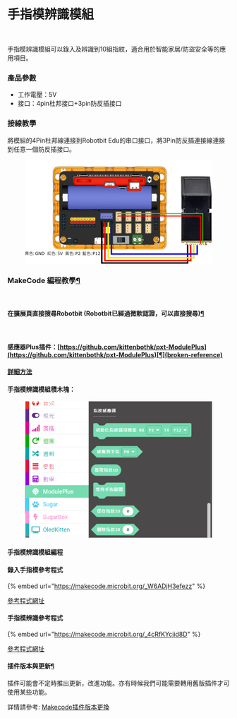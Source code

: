 # 手指模辨識模組

<figure><img src="https://cdn.store-assets.com/s/236824/i/11815788.jpeg?width=1024&#x26;format=webp" alt=""><figcaption></figcaption></figure>

手指模辨識模組可以錄入及辨識到10組指紋，適合用於智能家居/防盜安全等的應用項目。

### 產品參數

* 工作電壓：5V
* 接口：4pin杜邦接口+3pin防反插接口

### 接線教學

將模組的4Pin杜邦線連接到Robotbit Edu的串口接口，將3Pin防反插連接線連接到任意一個防反插接口。

<figure><img src="../.gitbook/assets/fingerprint_wiring.png" alt=""><figcaption></figcaption></figure>

### MakeCode 編程教學[¶](broken-reference)

<figure><img src="https://kittenbothk.readthedocs.io/en/latest/_images/mcbanner12.png" alt=""><figcaption></figcaption></figure>

#### 在擴展頁直接搜尋Robotbit (Robotbit已經過微軟認證，可以直接搜尋)[¶](broken-reference)

<figure><img src="https://kittenbothk.readthedocs.io/en/latest/_images/robotbit_search.gif" alt=""><figcaption></figcaption></figure>

#### 感應器Plus插件：[https://github.com/kittenbothk/pxt-ModulePlus](https://github.com/kittenbothk/pxt-ModulePlus)[¶](broken-reference)

#### [詳細方法](../programmingplatforms/makecode/kittenbotandmakecode.md)

#### 手指模辨識模組積木塊：

<figure><img src="../.gitbook/assets/image (43).png" alt=""><figcaption></figcaption></figure>

#### 手指模辨識模組編程

#### 錄入手指模參考程式

{% embed url="https://makecode.microbit.org/_W6ADjH3efezz" %}

[參考程式網址](https://makecode.microbit.org/\_W6ADjH3efezz)

#### 手指模辨識參考程式

{% embed url="https://makecode.microbit.org/_4cRfKYcjid8D" %}

[參考程式網址](https://makecode.microbit.org/\_4cRfKYcjid8D)

#### 插件版本與更新[¶](broken-reference)

插件可能會不定時推出更新，改進功能。亦有時候我們可能需要轉用舊版插件才可使用某些功能。

詳情請參考: [Makecode插件版本更換](../programmingplatforms/makecode/makecodeextupdate.md)

